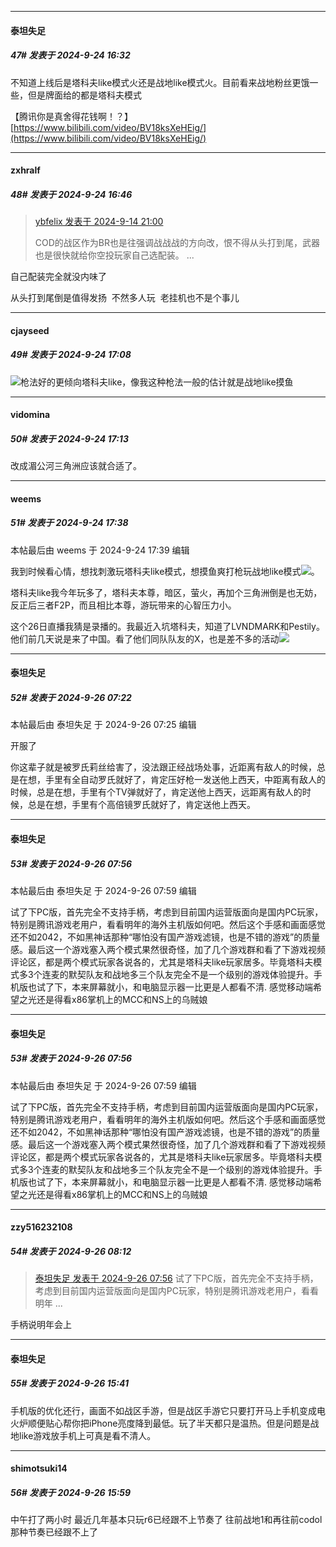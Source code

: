 ﻿
*****

####  泰坦失足  
##### 47#       发表于 2024-9-24 16:32

不知道上线后是塔科夫like模式火还是战地like模式火。目前看来战地粉丝更饿一些，但是牌面给的都是塔科夫模式

【腾讯你是真舍得花钱啊！？】 [https://www.bilibili.com/video/BV18ksXeHEig/](https://www.bilibili.com/video/BV18ksXeHEig/)


*****

####  zxhralf  
##### 48#       发表于 2024-9-24 16:46

<blockquote><a href="httphttps://bbs.saraba1st.com/2b/forum.php?mod=redirect&amp;goto=findpost&amp;pid=66207510&amp;ptid=2148997" target="_blank">ybfelix 发表于 2024-9-14 21:00</a>

COD的战区作为BR也是往强调战战战的方向改，恨不得从头打到尾，武器也是很快就给你空投玩家自己选配装。 ...</blockquote>
自己配装完全就没内味了

从头打到尾倒是值得发扬  不然多人玩  老挂机也不是个事儿


*****

####  cjayseed  
##### 49#       发表于 2024-9-24 17:08

<img src="https://static.saraba1st.com/image/smiley/face2017/067.png" referrerpolicy="no-referrer">枪法好的更倾向塔科夫like，像我这种枪法一般的估计就是战地like摸鱼


*****

####  vidomina  
##### 50#       发表于 2024-9-24 17:13

改成湄公河三角洲应该就合适了。


*****

####  weems  
##### 51#       发表于 2024-9-24 17:38

 本帖最后由 weems 于 2024-9-24 17:39 编辑 

我到时候看心情，想找刺激玩塔科夫like模式，想摸鱼爽打枪玩战地like模式<img src="https://static.saraba1st.com/image/smiley/face2017/067.png" referrerpolicy="no-referrer">。

塔科夫like我今年玩多了，塔科夫本尊，暗区，萤火，再加个三角洲倒是也无妨，反正后三者F2P，而且相比本尊，游玩带来的心智压力小。

这个26日直播我猜是录播的。我最近入坑塔科夫，知道了LVNDMARK和Pestily。他们前几天说是来了中国。看了他们同队队友的X，也是差不多的活动<img src="https://static.saraba1st.com/image/smiley/face2017/067.png" referrerpolicy="no-referrer">


*****

####  泰坦失足  
##### 52#       发表于 2024-9-26 07:22

 本帖最后由 泰坦失足 于 2024-9-26 07:25 编辑 

开服了

你这辈子就是被罗氏莉丝给害了，没法跟正经战场处事，近距离有敌人的时候，总是在想，手里有全自动罗氏就好了，肯定压好枪一发送他上西天，中距离有敌人的时候，总是在想，手里有个TV弹就好了，肯定送他上西天，远距离有敌人的时候，总是在想，手里有个高倍镜罗氏就好了，肯定送他上西天。


*****

####  泰坦失足  
##### 53#       发表于 2024-9-26 07:56

 本帖最后由 泰坦失足 于 2024-9-26 07:59 编辑 

试了下PC版，首先完全不支持手柄，考虑到目前国内运营版面向是国内PC玩家，特别是腾讯游戏老用户，看看明年的海外主机版如何吧。然后这个手感和画面感觉还不如2042，不如黑神话那种“哪怕没有国产游戏滤镜，也是不错的游戏”的质量感。最后这一个游戏塞入两个模式果然很奇怪，加了几个游戏群和看了下游戏视频评论区，都是两个模式玩家各说各的，尤其是塔科夫like玩家居多。毕竟塔科夫模式多3个连麦的默契队友和战地多三个队友完全不是一个级别的游戏体验提升。手机版也试了下，本来屏幕就小，和电脑显示器一比更是人都看不清. 感觉移动端希望之光还是得看x86掌机上的MCC和NS上的乌贼娘


*****

####  泰坦失足  
##### 53#       发表于 2024-9-26 07:56

 本帖最后由 泰坦失足 于 2024-9-26 07:59 编辑 

试了下PC版，首先完全不支持手柄，考虑到目前国内运营版面向是国内PC玩家，特别是腾讯游戏老用户，看看明年的海外主机版如何吧。然后这个手感和画面感觉还不如2042，不如黑神话那种“哪怕没有国产游戏滤镜，也是不错的游戏”的质量感。最后这一个游戏塞入两个模式果然很奇怪，加了几个游戏群和看了下游戏视频评论区，都是两个模式玩家各说各的，尤其是塔科夫like玩家居多。毕竟塔科夫模式多3个连麦的默契队友和战地多三个队友完全不是一个级别的游戏体验提升。手机版也试了下，本来屏幕就小，和电脑显示器一比更是人都看不清. 感觉移动端希望之光还是得看x86掌机上的MCC和NS上的乌贼娘


*****

####  zzy516232108  
##### 54#       发表于 2024-9-26 08:12

<blockquote><a href="httphttps://bbs.saraba1st.com/2b/forum.php?mod=redirect&amp;goto=findpost&amp;pid=66307249&amp;ptid=2148997" target="_blank">泰坦失足 发表于 2024-9-26 07:56</a>
试了下PC版，首先完全不支持手柄，考虑到目前国内运营版面向是国内PC玩家，特别是腾讯游戏老用户，看看明年 ...</blockquote>
手柄说明年会上


*****

####  泰坦失足  
##### 55#       发表于 2024-9-26 15:41

手机版的优化还行，画面不如战区手游，但是战区手游它只要打开马上手机变成电火炉顺便贴心帮你把iPhone亮度降到最低。玩了半天都只是温热。但是问题是战地like游戏放手机上可真是看不清人。


*****

####  shimotsuki14  
##### 56#       发表于 2024-9-26 15:59

中午打了两小时
最近几年基本只玩r6已经跟不上节奏了
往前战地1和再往前codol那种节奏已经跟不上了

